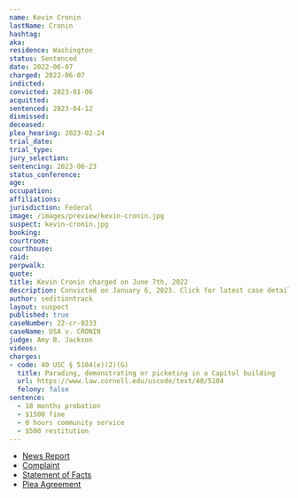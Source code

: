 ```yaml
---
name: Kevin Cronin
lastName: Cronin
hashtag:
aka:
residence: Washington
status: Sentenced
date: 2022-06-07
charged: 2022-06-07
indicted:
convicted: 2023-01-06
acquitted:
sentenced: 2023-04-12
dismissed:
deceased:
plea_hearing: 2023-02-24
trial_date:
trial_type:
jury_selection:
sentencing: 2023-06-23
status_conference:
age:
occupation:
affiliations:
jurisdiction: Federal
image: /images/preview/kevin-cronin.jpg
suspect: kevin-cronin.jpg
booking:
courtroom:
courthouse:
raid:
perpwalk:
quote:
title: Kevin Cronin charged on June 7th, 2022
description: Convicted on January 6, 2023. Click for latest case details.
author: seditiontrack
layout: suspect
published: true
caseNumber: 22-cr-0233
caseName: USA v. CRONIN
judge: Amy B. Jackson
videos:
charges:
- code: 40 USC § 5104(e)(2)(G)
  title: Parading, demonstrating or picketing in a Capitol building
  url: https://www.law.cornell.edu/uscode/text/40/5104
  felony: false
sentence:
  - 18 months probation
  - $1500 fine
  - 0 hours community service
  - $500 restitution
---
```

- [News Report](https://www.king5.com/article/news/crime/puyallup-capitol-riot-suspects-charges/281-19245a3b-5271-4dc1-8460-a3c7fa150fe6)
- [Complaint](https://www.justice.gov/usao-dc/case-multi-defendant/file/1512656/download)
- [Statement of Facts](https://www.justice.gov/usao-dc/case-multi-defendant/file/1512661/download)
- [Plea Agreement](https://www.justice.gov/usao-dc/case-multi-defendant/file/1562976/download)

